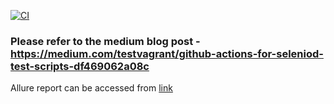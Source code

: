 [![CI](https://github.com/madhank93/wdio-ts-github-actions/actions/workflows/main.yml/badge.svg)](https://github.com/madhank93/wdio-ts-github-actions/actions/workflows/main.yml)

### Please refer to the medium blog post - https://medium.com/testvagrant/github-actions-for-seleniod-test-scripts-df469062a08c

Allure report can be accessed from [link](https://shoaibmansoor.github.io/wdio-ts-github-actions/index.html)
